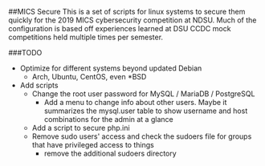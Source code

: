##MICS Secure
This is a set of scripts for linux systems to secure them quickly for the 2019 MICS cybersecurity competition at NDSU.
Much of the configuration is based off experiences learned at DSU CCDC mock competitions held multiple times per semester.

###TODO
* Optimize for different systems beyond updated Debian
    * Arch, Ubuntu, CentOS, even *BSD
* Add scripts
    * Change the root user password for MySQL / MariaDB / PostgreSQL
        * Add a menu to change info about other users. Maybe it summarizes the mysql.user table to show username and
        host combinations for the admin at a glance
    * Add a script to secure php.ini
    * Remove sudo users' access and check the sudoers file for groups that have privileged access to things
        * remove the additional sudoers directory
